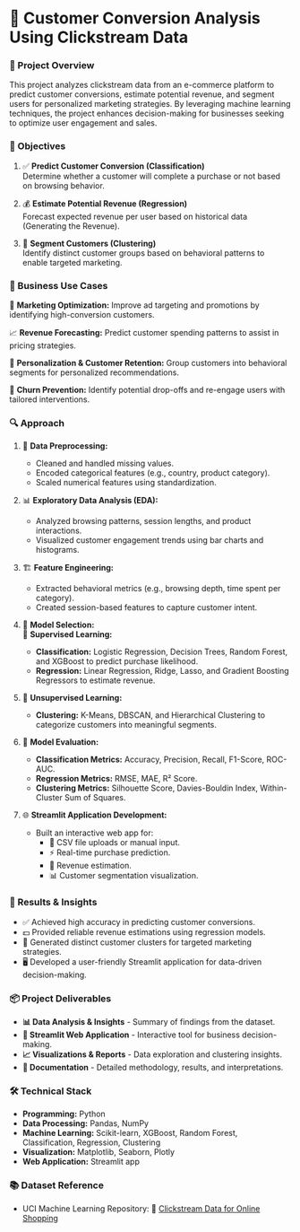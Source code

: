 # **🛒 Customer Conversion Analysis Using Clickstream Data**  

### **📌 Project Overview**  

This project analyzes clickstream data from an e-commerce platform to predict customer conversions, estimate potential revenue, and segment users for personalized marketing strategies. By leveraging machine learning techniques, the project enhances decision-making for businesses seeking to optimize user engagement and sales.  


### **🎯 Objectives** 

1. ✅ __Predict Customer Conversion (Classification)__  
Determine whether a customer will complete a purchase or not based on browsing behavior.  

2. 💰 __Estimate Potential Revenue (Regression)__  
Forecast expected revenue per user based on historical data (Generating the Revenue). 

3. 🧠 __Segment Customers (Clustering)__  
Identify distinct customer groups based on behavioral patterns to enable targeted marketing.  


### **💼 Business Use Cases**  

🎯 __Marketing Optimization:__ Improve ad targeting and promotions by identifying high-conversion customers.  

📈 __Revenue Forecasting:__ Predict customer spending patterns to assist in pricing strategies.  

👤 __Personalization & Customer Retention:__ Group customers into behavioral segments for personalized recommendations.  

🚪 __Churn Prevention:__ Identify potential drop-offs and re-engage users with tailored interventions.  


### **🔍 Approach**  

1.  🧹 __Data Preprocessing:__  
     - Cleaned and handled missing values.  
     - Encoded categorical features (e.g., country, product category).  
     - Scaled numerical features using standardization.  

2.  📊 __Exploratory Data Analysis (EDA):__  
     - Analyzed browsing patterns, session lengths, and product interactions.  
     - Visualized customer engagement trends using bar charts and histograms.  

3.  🏗️ __Feature Engineering:__  
     - Extracted behavioral metrics (e.g., browsing depth, time spent per category).  
     - Created session-based features to capture customer intent.  

4.   🧠  __Model Selection:__  
    🔎 __Supervised Learning:__  
     - **Classification:** Logistic Regression, Decision Trees, Random Forest, and XGBoost to predict purchase likelihood.  
     - **Regression:** Linear Regression, Ridge, Lasso, and Gradient Boosting Regressors to estimate revenue.  

5. 🧩 __Unsupervised Learning:__  
     - **Clustering:** K-Means, DBSCAN, and Hierarchical Clustering to categorize customers into meaningful segments.  

6.  📏 __Model Evaluation:__  
     - **Classification Metrics:** Accuracy, Precision, Recall, F1-Score, ROC-AUC.  
     - **Regression Metrics:** RMSE, MAE, R² Score.  
     - **Clustering Metrics:** Silhouette Score, Davies-Bouldin Index, Within-Cluster Sum of Squares.  

7.  🌐 __Streamlit Application Development:__  
     - Built an interactive web app for:  
       - 📁 CSV file uploads or manual input.  
       - ⚡ Real-time purchase prediction.  
       - 💸 Revenue estimation.  
       - 📊 Customer segmentation visualization.  


### **🧠 Results & Insights**  
- ✅ Achieved high accuracy in predicting customer conversions.  
- 💵 Provided reliable revenue estimations using regression models.  
- 👥 Generated distinct customer clusters for targeted marketing strategies.  
- 🖥️ Developed a user-friendly Streamlit application for data-driven decision-making.  


### **📦 Project Deliverables**  
- **📊 Data Analysis & Insights** - Summary of findings from the dataset.  
- **🔦 Streamlit Web Application** - Interactive tool for business decision-making.  
- **📈 Visualizations & Reports** - Data exploration and clustering insights.  
- **📝 Documentation** - Detailed methodology, results, and interpretations.  

### **🛠️ Technical Stack**  
- **Programming:** Python  
- **Data Processing:** Pandas, NumPy
- **Machine Learning:** Scikit-learn, XGBoost, Random Forest, Classification, Regression, Clustering
- **Visualization:** Matplotlib, Seaborn, Plotly  
- **Web Application:** Streamlit app

### **📚 Dataset Reference**  
- UCI Machine Learning Repository: 🔗 [Clickstream Data for Online Shopping](https://archive.ics.uci.edu/dataset/553/clickstream+data+for+online+shopping)

